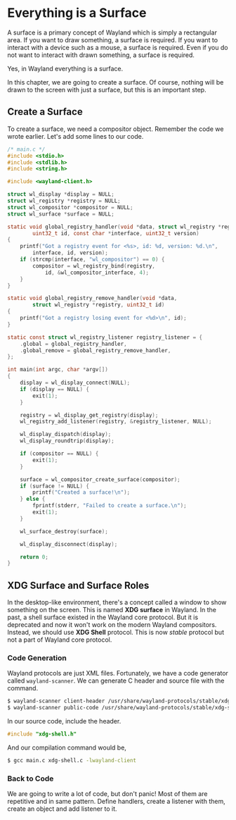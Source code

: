 # Everything is a Surface

A surface is a primary concept of Wayland which is simply a rectangular area.
If you want to draw something, a surface is required. If you want to
interact with a device such as a mouse, a surface is required. Even if you
do not want to interact with drawn something, a surface is required.

Yes, in Wayland everything is a surface.

In this chapter, we are going to create a surface. Of course, nothing will be
drawn to the screen with just a surface, but this is an important step.

## Create a Surface

To create a surface, we need a compositor object. Remember the code we wrote
earlier. Let's add some lines to our code.

```c
/* main.c */
#include <stdio.h>
#include <stdlib.h>
#include <string.h>

#include <wayland-client.h>

struct wl_display *display = NULL;
struct wl_registry *registry = NULL;
struct wl_compositor *compositor = NULL;
struct wl_surface *surface = NULL;

static void global_registry_handler(void *data, struct wl_registry *registry,
        uint32_t id, const char *interface, uint32_t version)
{
    printf("Got a registry event for <%s>, id: %d, version: %d.\n",
        interface, id, version);
    if (strcmp(interface, "wl_compositor") == 0) {
        compositor = wl_registry_bind(registry,
            id, &wl_compositor_interface, 4);
    }
}

static void global_registry_remove_handler(void *data,
        struct wl_registry *registry, uint32_t id)
{
    printf("Got a registry losing event for <%d>\n", id);
}

static const struct wl_registry_listener registry_listener = {
    .global = global_registry_handler,
    .global_remove = global_registry_remove_handler,
};

int main(int argc, char *argv[])
{
    display = wl_display_connect(NULL);
    if (display == NULL) {
        exit(1);
    }

    registry = wl_display_get_registry(display);
    wl_registry_add_listener(registry, &registry_listener, NULL);

    wl_display_dispatch(display);
    wl_display_roundtrip(display);

    if (compositor == NULL) {
        exit(1);
    }

    surface = wl_compositor_create_surface(compositor);
    if (surface != NULL) {
        printf("Created a surface!\n");
    } else {
        fprintf(stderr, "Failed to create a surface.\n");
        exit(1);
    }

    wl_surface_destroy(surface);

    wl_display_disconnect(display);

    return 0;
}
```

## XDG Surface and Surface Roles

In the desktop-like environment, there's a concept called a window to show
something on the screen. This is named **XDG surface** in Wayland.
In the past, a shell surface existed in the Wayland core protocol. But it is
deprecated and now it won't work on the modern Wayland compositors. Instead,
we should use **XDG Shell** protocol. This is now _stable_ protocol but not a
part of Wayland core protocol.

### Code Generation

Wayland protocols are just XML files. Fortunately, we have a code generator
called `wayland-scanner`. We can generate C header and source file with the
command.

```sh
$ wayland-scanner client-header /usr/share/wayland-protocols/stable/xdg-shell/xdg-shell.xml xdg-shell.h
$ wayland-scanner public-code /usr/share/wayland-protocols/stable/xdg-shell/xdg-shell.xml xdg-shell.c
```

In our source code, include the header.

```c
#include "xdg-shell.h"
```

And our compilation command would be,

```sh
$ gcc main.c xdg-shell.c -lwayland-client
```

### Back to Code

We are going to write a lot of code, but don't panic! Most of them are
repetitive and in same pattern. Define handlers, create a listener with them,
create an object and add listener to it.
